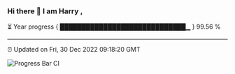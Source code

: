 ### Hi there 👋 I am Harry , 

⏳ Year progress { █████████████████████████████▁ } 99.56 %

---

⏰ Updated on Fri, 30 Dec 2022 09:18:20 GMT

![Progress Bar CI](https://github.com/duykhang68/duykhang68/workflows/Progress%20Bar%20CI/badge.svg)
